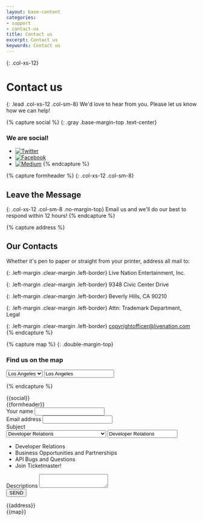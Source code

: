 ```yaml
---
layout: base-content
categories:
- support
- contact-us
title: Contact us
excerpt: Contact us
keywords: Contact us
---
```


{: .col-xs-12}
# Contact us

{: .lead .col-xs-12 .col-sm-8}
We'd love to hear from you. Please let us know how we can help!

{% capture social %}
{: .gray .base-margin-top .text-center}
### We are social!

* [![Twitter](../../../assets/img/ic-twitter.svg)](https://twitter.com/tmTech)
* [![Facebook](../../../assets/img/ic-facebook.svg)](https://www.facebook.com/TicketmasterTech)
* [![Medium](../../../assets/img/ic-medium.svg)](https://medium.com/ticketmaster-tech)
{% endcapture %}

{% capture formheader %}
{: .col-xs-12 .col-sm-8}
## Leave the Message

{: .col-xs-12 .col-sm-8 .no-margin-top}
Email us and we'll do our best to respond within 12 hours!
{% endcapture %}

{% capture address %}
## Our Contacts

Whether it's pen to paper or straight from your printer, address all mail to:

{: .left-margin .clear-margin .left-border}
Live Nation Entertainment, Inc. 

{: .left-margin .clear-margin .left-border}
9348 Civic Center Drive 

{: .left-margin .clear-margin .left-border}
Beverly Hills, CA 90210 

{: .left-margin .clear-margin .left-border}
Attn: Trademark Department, Legal 

{: .left-margin .clear-margin .left-border}
[copyrightofficer@livenation.com](mailto:copyrightofficer@livenation.com)
{% endcapture %}

{% capture map %}
{: .double-margin-top}
### Find us on the map

<div class="col-xs-12 col-sm-6 city-select">
    <div class="js_custom_select custom_select" id="city-list">
      <select required="" class="custom_select__field" name="subject" id="address-office">        
        <option value="losAngeles" data-ltd="34.052235" data-lng="-118.243683" data-tooltip="7060 Hollywood Blvd, Los Angeles, California, 90028, US" selected>Los Angeles</option>
        <option value="phoenix" data-ltd="33.533482" data-lng="-112.107254" data-tooltip="1375 N Scottsdale Rd, Scottsdale, AZ 85257, US">Phoenix</option>        
      </select>
      <input class="custom_select__placeholder" type="text" value="Los Angeles" readonly="" tabindex="6">      
    </div>
</div>

{% endcapture %}

<!-- html goes here -->


<div class="col-xs-12 col-sm-4 text-center social-icons" markdown="1">
{{social}}
</div>

<div class="clearfix"></div>

<div markdown="1">
{{formheader}}
<div class="col-xs-12 col-sm-8 contact-form-wrapper">
<form accept-charset="UTF-8" action="#" method='POST' class="js_contact_form">
    <div class="col-sm-6">
        <label for="first-name">Your name</label>
        <input type="text" id="first-name" name="yourName" maxlength="255" placeholder="" tabindex="1" required>
    </div>    
    <div class="col-sm-6">
        <label for="email-contact">Email address</label>        
        <input type="email" id="email-contact" name="email" required pattern="[A-Za-z0-9._%+-]+@[A-Za-z0-9.-]+\.[A-Za-z]{2,3}$" title="Use the following format '-@-.--' " tabindex="2">
    </div>    
    <div class="col-sm-12">
        <label for="subject">Subject</label>
        <div class="js_custom_select custom_select">
          <select required="" class="custom_select__field" name="subject" id="subject" tabindex="-1">
            <option value="Developer Relations">Developer Relations</option>
            <option value="Business Opportunities and Partnerships">Business Opportunities and Partnerships</option>
            <option value="API Bugs and Questions">API Bugs and Questions</option>
            <option value="Join Ticketmaster!">Join Ticketmaster!</option>
          </select>
          <input class="custom_select__placeholder" type="text" value="Developer Relations" readonly="" tabindex="3">
          <ul class="custom_select__list">
            <li class="custom_select__item custom_select__item-active" data-value="Developer Relations">Developer Relations</li>
            <li class="custom_select__item" data-value="Business Opportunities and Partnerships">Business Opportunities and Partnerships</li>
            <li class="custom_select__item" data-value="API Bugs and Questions">API Bugs and Questions</li>
            <li class="custom_select__item" data-value="Join Ticketmaster!">Join Ticketmaster!</li>           
          </ul>
        </div>
    </div>
    <div class="col-sm-12">
        <label for="descriptions">Descriptions</label>
        <textarea name="descriptions" id="message-detail-text" tabindex="4" required></textarea>
    </div>
    <div class="col-sm-12">
        <p id="message-success" class="text-overflow-message text-overflow-message__green" style="display:none">Thank you for contacting us. We will review and respond promptly.</p>
        <p id="message-error" class="text-overflow-message text-overflow-message__red" style="display:none">The maximum length of description can be 3000 characters.</p>
    </div>
    <div class="col-sm-4">
        <button type="submit" class="button-blue">SEND</button>
    </div>
</form>
</div>
</div>

<div class="clearfix"></div>

<div markdown="1" class="col-xs-12 col-sm-8">
{{address}}	
</div>

<div class="clearfix"></div>

<div markdown="1" class="col-xs-12 col-sm-8">
{{map}}
</div>
<div class="google_map col-xs-12">
    <div id="js_google_map">
    </div>
</div>

<!--contact us form -->
<script>
var $contactForm = $('.js_contact_form'),
    $textAreaDescription = $('#message-detail-text');

    $contactForm.submit(function(e){
        var charCount = $textAreaDescription.val().length;

        e.preventDefault();
        $('button', $contactForm).prop('disabled',true);

        if(3000 <= charCount) {
          showMsgError('#message-error', 4000 , charCount);
          return false;
        }

        $.ajax({
          dataType: 'jsonp',
          url: "https://getsimpleform.com/messages/ajax?form_api_token=d9878ccc8e22c7253d057015617f82cd",
          data: $contactForm.serialize() 
        }).done(function() {
          //callback which can be used to show a thank you message
          //and reset the form
          showMsgSuccess('#message-success', 4000);
        });
        return false; //to stop the form from submitting
    }); 
    function showMsgSuccess(id, delay){
        $(id).slideDown(400).delay( delay ).slideUp(200);
        $contactForm.trigger("reset");
        $('.js_custom_select',$contactForm).trigger("custom-reset");
        //$textAreaDescription.css('height',''); //reset height of textarea
        $('button', $contactForm).prop('disabled',false);
    }
    function showMsgError(id, delay, charCount){
        var slideUpSpeed = 200;
        $(id).append('<span id="contact-char-count"> Current count is '+charCount+'</span>')
        $(id).slideDown(400).delay( delay ).slideUp(slideUpSpeed);
        setTimeout(
          function(){
              $('#contact-char-count').remove();
              $('button', $contactForm).prop('disabled',false);
          },
          delay + slideUpSpeed*3);
    }
</script>

<script>
(function ($) {
    var $cityWrapper = $('#city-list'),
        $listWrapper = $cityWrapper.find('#address-office'),
        $listOption = $listWrapper.find('option');

    function addCustomList() {
        //create ul
        var $ul = $('<ul class="custom_select__list">').appendTo($cityWrapper);

        //put li inside ul
        $listOption.each(function () {
            var data = {
                value: $(this).val()                
            };
            $ul.append("<li class='custom_select__item' data-value='" + data.value + "' >" + $(this).text() + "</li>")
        });
    }

    addCustomList();

})(jQuery);
</script>

<!--google map -->
<script>
// When the user change city, an info window opens above selected item.
var map,
    cities = citiesGenerate();
var markers = [];
var infowindows = [];

function citiesGenerate(){
    var obj={};
    var $cityWrapper = $('#city-list'),
        $listWrapper = $cityWrapper.find('#address-office'),
        $list = $listWrapper.find('option');

    $list.each(function () {
        var key = $(this).val();
        var dataItem = {
            position:{
                lat: parseFloat( $(this).data('ltd') ),
                lng: parseFloat( $(this).data('lng') )
            },
            tooltip: $(this).data('tooltip')
        };
        obj[key] = dataItem;
    });
    return obj;
}


function initMap() {
    var mapElement = document.getElementById('js_google_map');
    var centerDefault = {
        lat: parseFloat( $('#address-office option').eq(0).data('ltd') ),
        lng: parseFloat( $('#address-office option').eq(0).data('lng') )
        }
    map = new google.maps.Map(mapElement, {
        zoom: 8,
        center: centerDefault //default center set as an first item in list
    });
    //first init
    var defaultCity = document.getElementById('address-office').value;
    mapElement.style.height = 240 + "px";
    addOneMarker(defaultCity);
}

function addOneMarker(city) {
    deleteMarkers();
    var infowindow = new google.maps.InfoWindow({map: map});
    map.setCenter(cities[city].position);
    infowindow.setContent('<div><strong>' + cities[city].tooltip + '</strong></div>');
    infowindow.setPosition(cities[city].position);
    infowindows.push(infowindow);
}

// Deletes all markers in the array by removing references to them.
function deleteMarkers() {
    for (var i = 0; i < infowindows.length; i++) {
        infowindows[i].close();
    }
    infowindows = [];
}

// Listener for <select> cities
var onChangeHandler = function (val) {
    addOneMarker(val);
};

$('#address-office').on('change', function () {
    //should send 'val' since using cutom select
    onChangeHandler($(this).val());
});
</script>

<script async defer
        src="https://maps.googleapis.com/maps/api/js?key=AIzaSyBQrJ5ECXDaXVlICIdUBOe8impKIGHDzdA&callback=initMap">
</script>
